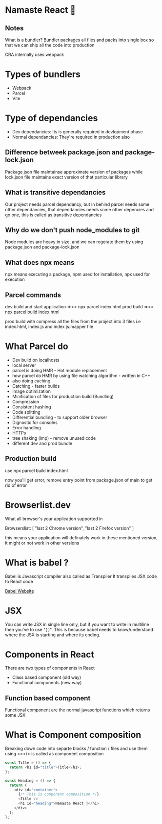 # Namaste React 🚀

## Notes

What is a bundler?
Bundler packages all files and packs into single box so that we can ship all the code into production

CRA internally uses webpack

# Types of bundlers

- Webpack
- Parcel
- Vite

# Type of dependancies

- Dev dependancies: Its is generally required in devlopment phase
- Normal dependancies: They're required in production also

## Difference betweek package.json and package-lock.json

Package.json file maintainse approximate version of packages while lock.json file maintains exact version of that particular library

## What is transitive dependancies

Our project needs parcel dependancy, but in behind parcel needs some other dependancies, that dependancies needs some other depencies and go one, this is called as transitive dependancies

## Why do we don't push node_modules to git

Node modules are heavy in size, and we can regerate them by using package.json and package-lock.json

## What does npx means

npx means executing a package, npm used for installation, npx used for execution

## Parcel commands

dev build and start application =>>> npx parcel index.html
prod build =>>> npx parcel build index.html

prod build with compress all the files from the project into 3 files
i.e index.html, index.js and index.js.mapper file

# What Parcel do

- Dev build on localhosts
- local server
- parcel is doing HMR - Hot module replacement
- how parcel do HMR by using file watching algorithm - written in C++
- also doing caching
- Catching - faster builds
- Image optimization
- Minification of files for production build (Bundling)
- Compression
- Consistent hashing
- Code splitting
- Differential bundling - to support older browser
- Dignostic for consoles
- Error handling
- HTTPs
- tree shaking (imp) - remove unused code
- different dev and prod bundle

## Production build

use npx parcel build index.html

now you'll get error, remove entry point from package.json of main to get rid of error

# Browserlist.dev

What all browser's your application supported in

Browserslist: [
"last 2 Chrome version",
"last 2 Firefox version"
]

this means your application will definately work in these mentioned version, it might or not work in other versions

# What is babel ?

Babel is Javascript compiler also called as Transpiler
It transpiles JSX code to React code

[Babel Website](https://babeljs.io/)

# JSX

You can write JSX in single line only, but if you want to write in multiline then you've to use
"( )".
This is because babel needs to know/understand where the JSX is starting and where its ending.

# Components in React

There are two types of components in React

- Class based component (old way)
- Functional components (new way)

## Function based component

Functional component are the normal javascript functions which returns some JSX

# What is Component composition

Breaking down code into separte blocks / function / files and use them using <></> is called as
component composition

```js
const Title = () => {
  return <h1 id="title">Title</h1>;
};

const Heading = () => {
  return (
    <div id="container">
      {/* This is component composition */}
      <Title />
      <h1 id="heading">Namaste React 🚀</h1>
    </div>
  );
};
```
